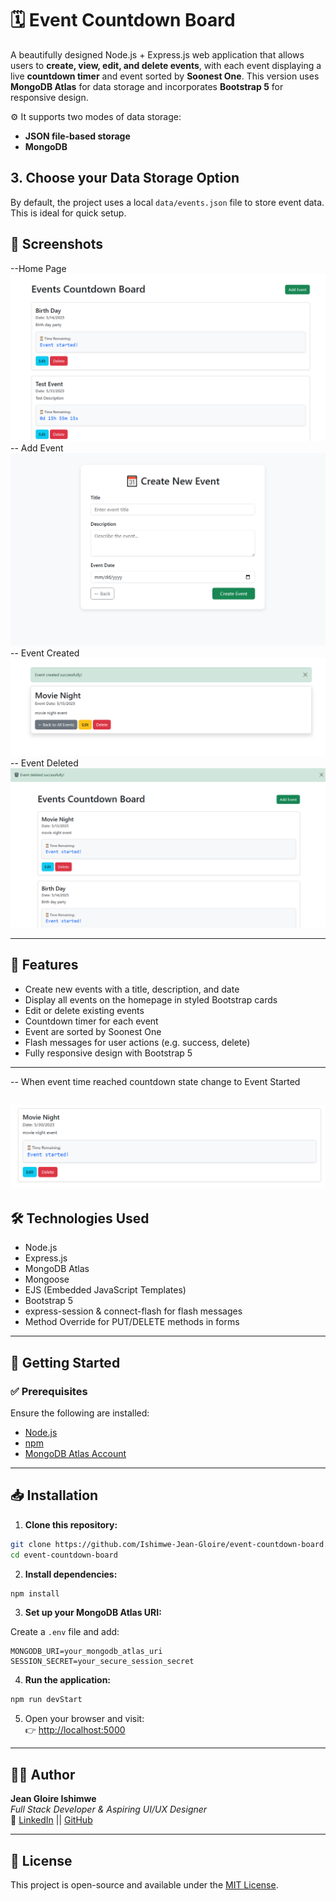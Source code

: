 # 🗓️ Event Countdown Board

A beautifully designed Node.js + Express.js web application that allows users to **create, view, edit, and delete events**, with each event displaying a live **countdown timer** and event sorted by **Soonest One**. This version uses **MongoDB Atlas** for data storage and incorporates **Bootstrap 5** for responsive design.


⚙️ It supports two modes of data storage:
- **JSON file-based storage**
- **MongoDB** 

## 3. Choose your Data Storage Option

By default, the project uses a local `data/events.json` file to store event data. This is ideal for quick setup.


## 📸 Screenshots
 --Home Page
![Home Page](images/home.PNG)
-- Add Event
![Add Event](images/add-event.PNG)
-- Event Created
![Event Created](images/event-created.PNG)
-- Event Deleted
![Event Deleted](images/event-deleted.PNG)

---

## 📌 Features

- Create new events with a title, description, and date
- Display all events on the homepage in styled Bootstrap cards
- Edit or delete existing events
- Countdown timer for each event
- Event are sorted by Soonest One
- Flash messages for user actions (e.g. success, delete)
- Fully responsive design with Bootstrap 5

---

-- When event time reached countdown state change to Event Started

## ![Event Started](images/event-started.PNG)

## 🛠️ Technologies Used

- Node.js
- Express.js
- MongoDB Atlas
- Mongoose
- EJS (Embedded JavaScript Templates)
- Bootstrap 5
- express-session & connect-flash for flash messages
- Method Override for PUT/DELETE methods in forms

---

## 🚀 Getting Started

### ✅ Prerequisites

Ensure the following are installed:

- [Node.js](https://nodejs.org/)
- [npm](https://www.npmjs.com/)
- [MongoDB Atlas Account](https://www.mongodb.com/cloud/atlas/register)

---

## 📥 Installation

1. **Clone this repository:**

```bash
git clone https://github.com/Ishimwe-Jean-Gloire/event-countdown-board.git
cd event-countdown-board
```

2. **Install dependencies:**

```bash
npm install
```

3. **Set up your MongoDB Atlas URI:**

Create a `.env` file and add:

```
MONGODB_URI=your_mongodb_atlas_uri
SESSION_SECRET=your_secure_session_secret
```

4. **Run the application:**

```bash
npm run devStart
```

5. Open your browser and visit:  
   👉 [http://localhost:5000](http://localhost:5000)

---

## 🧑‍💻 Author

**Jean Gloire Ishimwe**  
_Full Stack Developer & Aspiring UI/UX Designer_  
🔗 [LinkedIn](https://www.linkedin.com/in/ishimwe-jean-gloire-129384260/) || [GitHub](https://github.com/Ishimwe-Jean-Gloire)

---

## 📄 License

This project is open-source and available under the [MIT License](LICENSE).
